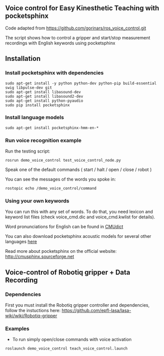 ## Voice control for Easy Kinesthetic Teaching with pocketsphinx

Code adapted from https://github.com/gorinars/ros_voice_control.git

The script shows how to control a gripper and start/stop measurement recordings with English keywords using pocketsphinx

## Installation

### Install pocketsphinx with dependencies
```
sudo apt-get install -y python python-dev python-pip build-essential swig libpulse-dev git
sudo apt-get install libasound-dev
sudo apt-get install libasound2-dev
sudo apt-get install python-pyaudio
sudo pip install pocketsphinx
```

### Install language models
```
sudo apt-get install pocketsphinx-hmm-en-*
```

### Run voice recognition example 

Run the testing script:

```
rosrun demo_voice_control test_voice_control_node.py
```

Speak one of the default commands ( start / halt / open / close / robot )

You can see the messages of the words you spoke in:
```
rostopic echo /demo_voice_control/command

```
### Using your own keywords

You can run this with any set of words. To do that, you need lexicon and keyword list files
(check voice_cmd.dic and voice_cmd.kwlist for details). 

Word pronunciations for English can be found in 
[CMUdict](https://sourceforge.net/projects/cmusphinx/files/G2P%20Models/phonetisaurus-cmudict-split.tar.gz)

You can also download pocketsphinx acoustic models for several other languages [here](https://sourceforge.net/projects/cmusphinx/files/)

Read more about pocketsphinx on the official website: http://cmusphinx.sourceforge.net


## Voice-control of Robotiq gripper + Data Recording

### Dependencies
First you must install the Robotiq gripper controller and dependencies, follow the instuctions here: https://github.com/epfl-lasa/lasa-wiki/wiki/Robotiq-gripper

### Examples
- To run simply open/close commands with voice activation
```
roslaunch demo_voice_control teach_voice_control.launch

```


